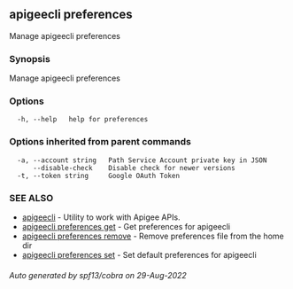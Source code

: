 ## apigeecli preferences

Manage apigeecli preferences

### Synopsis

Manage apigeecli preferences

### Options

```
  -h, --help   help for preferences
```

### Options inherited from parent commands

```
  -a, --account string   Path Service Account private key in JSON
      --disable-check    Disable check for newer versions
  -t, --token string     Google OAuth Token
```

### SEE ALSO

* [apigeecli](apigeecli.md)	 - Utility to work with Apigee APIs.
* [apigeecli preferences get](apigeecli_preferences_get.md)	 - Get preferences for apigeecli
* [apigeecli preferences remove](apigeecli_preferences_remove.md)	 - Remove preferences file from the home dir
* [apigeecli preferences set](apigeecli_preferences_set.md)	 - Set default preferences for apigeecli

###### Auto generated by spf13/cobra on 29-Aug-2022
